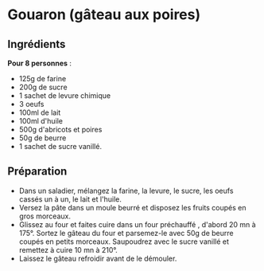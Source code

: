 # Gouaron (gâteau aux poires)

## Ingrédients

**Pour 8 personnes** :

  * 125g de farine
  * 200g de sucre
  * 1 sachet de levure chimique
  * 3 oeufs
  * 100ml de lait
  * 100ml d'huile
  * 500g d'abricots et poires
  * 50g de beurre
  * 1 sachet de sucre vanillé.

## Préparation

  - Dans un saladier, mélangez la farine, la levure, le sucre, les oeufs cassés un à un, le lait et l'huile. 
  - Versez la pâte dans un moule beurré et disposez les fruits coupés en gros morceaux. 
  - Glissez au four et faites cuire dans un four préchauffé , d'abord 20 mn à 175°. Sortez le gâteau du four et parsemez-le avec 50g de beurre coupés en petits morceaux. Saupoudrez avec le sucre vanillé et remettez à cuire 10 mn à 210°.
  - Laissez le gâteau refroidir avant de le démouler.